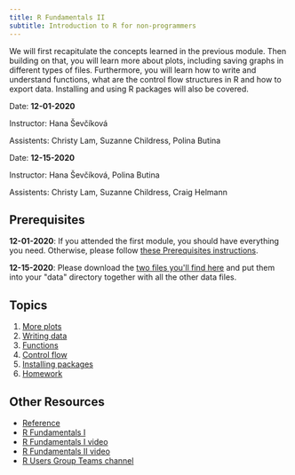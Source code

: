 ```yaml
---
title: R Fundamentals II
subtitle: Introduction to R for non-programmers
---
```



We will first recapitulate the concepts learned in the previous module. Then building on that, you will learn more about plots, including saving graphs in different types of files. Furthermore, 
you will learn how to write and understand functions, what are the control flow structures in R and how to export data. Installing and using R packages will also be covered.

Date: **12-01-2020**

Instructor: Hana Ševčíková

Assistents: Christy Lam, Suzanne Childress, Polina Butina

Date: **12-15-2020**

Instructor: Hana Ševčíková, Polina Butina

Assistents: Christy Lam, Suzanne Childress, Craig Helmann

## Prerequisites
**12-01-2020**: If you attended the first module, you should have everything you need. Otherwise, please follow [these Prerequisites instructions](https://psrc.github.io/r-basics-I/00-index.html).

**12-15-2020**: Please download the [two files you'll find here](https://aws-linux/rworkshop2020/data) and put them into your "data" directory together with all the other data files.

## Topics

1. [More plots](01-more-plots.html)
2. [Writing data](02-writing-data.html)
3. [Functions](03-functions.html)
4. [Control flow](04-control-flow.html)
5. [Installing packages](05-packages.html)
6. [Homework](06-home-work.html)

## Other Resources

*  [Reference](reference.html)
*  [R Fundamentals I](../r-basics-I/00-index.html)
*  [R Fundamentals I video](https://aws-linux/rworkshop2020/recordings/R-basics-I-2020-11-17/zoom_0.mp4)
*  [R Fundamentals II video](https://aws-linux/rworkshop2020/recordings/R-basics-II-2020-12-01/zoom_0.mp4)
*  [R Users Group Teams channel](https://teams.microsoft.com/l/team/19%3acc0d301f0686423f88a595c8ebd899b2%40thread.tacv2/conversations?groupId=8074c01e-f54d-4ac9-83c3-2151fe9ff857&tenantId=592e9ca1-4644-417e-b22f-1cb35d574dad)

<br>
<br>
<br>
<br>
<br>
<br>




